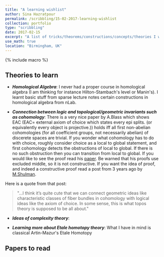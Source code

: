 ```yaml
---
title: "A learning wishlist"
author: Sina Hazratpour
permalink: /scribbling/15-02-2017-learning-wishlist
collection: portfolio
type: "scribbling"
date: 2017-02-15
excerpt: "A list of tricks/theorems/constructions/concepts/theories I wished to know but never had time/opportunity to learn them!"
use_math: true
location: "Birmingham, UK"
---
```



{% include macro %}


## Theories to learn

* **_Homological Algebra_**: 
 I never had a proper course in homological algebra (I am thinking for instance Hilton-Stambach's level or Manin's). I learnt basic stuff from sparse lecture notes certain constructions in homological algebra from nLab. 

* **_Connection between logic and topological/geometric invariants such as cohomology_**:
  There is a very nice paper by A.Blass which shows EAC (EAC= external axiom of choice which states every epi splits. (or equivalently every object is projective.)) holds iff all first non-abelian cohomologies (for all  coefficient groups, not necessarily abelian) of discerete spaces are trivial. If you wonder what cohomology has to do with choice, roughly consider choice as a local to global statement, and first cohomology detects the obstructions of local to global. If there is no such obstruction then you can transition from local to global. If you would like to see the proof read his [paper](http://www.ams.org/journals/tran/1983-279-01/S0002-9947-1983-0704615-7/S0002-9947-1983-0704615-7.pdf). Be warned that his proofs use excluded middle, so it is not constructive. If you want the idea of proof, and indeed a constructive proof read a post from 3 years ago by [M.Shulman](https://golem.ph.utexas.edu/category/2013/07/cohomology_detects_failures_of.html). 

 Here is a quote from that post: 

  >  "...I think it’s quite cute that we can connect geometric ideas like characteristic classes of fiber bundles in cohomology with    logical ideas like the axiom of choice. In some sense, this is what topos theory is supposed to be all about."


* **_Ideas of complexity theory_**:

* **_Learning more about Etale homotopy theory_**:
  What I have in mind is classical Artin-Mazur's Etale Homotopy



## Papers to read
 


